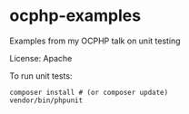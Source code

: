 ocphp-examples
==============

Examples from my OCPHP talk on unit testing



License:  Apache

To run unit tests:

	composer install # (or composer update)
	vendor/bin/phpunit
